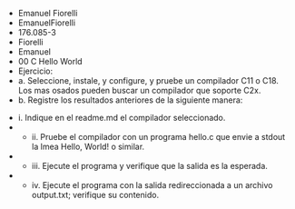 * Emanuel Fiorelli
* EmanuelFiorelli
* 176.085-3
* Fiorelli
* Emanuel
* 00 C Hello World
* Ejercicio:
* a.	Seleccione, instale, y configure, y pruebe un compilador C11 o C18. Los mas osados pueden buscar un compilador que soporte C2x.
* b.	Registre los resultados anteriores de la siguiente manera:
 + i.	Indique en el readme.md el compilador seleccionado.
 + + ii.	Pruebe el compilador con un programa hello.c que envie a stdout la lmea Hello, World! o similar.
 + + iii.	Ejecute el programa y verifique que la salida es la esperada. 
 + + iv.	Ejecute el programa con la salida redireccionada a un archivo output.txt; verifique su contenido.
